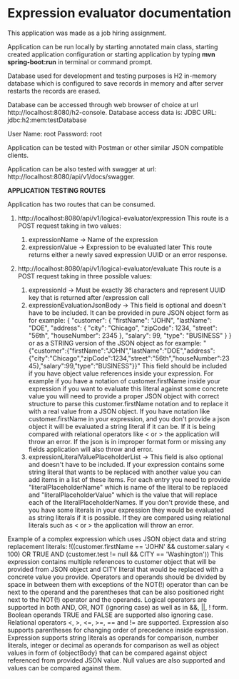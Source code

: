 # Expression evaluator documentation

This application was made as a job hiring assignment.

Application can be run locally by starting annotated main class, 
starting created application configuration or starting application by typing
**mvn spring-boot:run** in terminal or command prompt. 

Database used for development and testing purposes is H2 in-memory database 
which is configured to save records in memory and after server restarts
the records are erased.

Database can be accessed through web browser of choice at url 
http://localhost:8080/h2-console. 
Database access data is: JDBC URL: jdbc:h2:mem:testDatabase 

User Name: root Password: root

Application can be tested with Postman or other similar JSON compatible clients.

Application can be also tested with swagger at url: http://localhost:8080/api/v1/docs/swagger. 

**APPLICATION TESTING ROUTES**

Application has two routes that can be consumed.

1. http://localhost:8080/api/v1/logical-evaluator/expression
This route is a POST request taking in two values:
   1. expressionName -> Name of the expression
   2. expressionValue -> Expression to be evaluated later
This route returns either a newly saved expression UUID or an error response.

2. http://localhost:8080/api/v1/logical-evaluator/evaluate
This route is a POST request taking in three possible values:
   1. expressionId -> Must be exactly 36 characters and represent UUID key that is
   returned after /expression call
   2. expressionEvaluationJsonBody -> This field is optional and doesn't have to be
   included. It can be provided in pure JSON object form as for example:
      {
      "customer":
      {
      "firstName": "JOHN",
      "lastName": "DOE",
      "address":
      {
      "city": "Chicago",
      "zipCode": 1234,
      "street": "56th",
      "houseNumber": 2345
      },
      "salary": 99,
      "type": "BUSINESS"
      }
      }
   or as a STRING version of the JSON object as for example:
   "{\"customer\":{\"firstName\":\"JOHN\",\"lastName\":\"DOE\",\"address\":{\"city\":\"Chicago\",\"zipCode\":1234,\"street\":\"56th\",\"houseNumber\":2345},\"salary\":99,\"type\":\"BUSINESS\"}}"
   This field should be included if you have object value references inside your expression.
   For example if you have a notation of customer.firstName inside your expression if you want to evaluate this literal
   against some concrete value you will need to provide a proper JSON object with correct structure to parse this customer.firstName notation and to replace it with a real value from a JSON object.
   If you have notation like customer.firstName in your expression, and you don't provide a json object it will be evaluated a string literal if it can be. If it is being compared with relational operators
   like < or > the application will throw an error.
   If the json is in improper format form or missing any fields application will also throw and error.
   3. expressionLiteralValuePlaceholderList -> This field is also optional and doesn't have to be included.
   If your expression contains some string literal that wants to be replaced with another value you can add items
   in a list of these items. For each entry you need to provide "literalPlaceholderName" which is name of the literal to be replaced
   and "literalPlaceholderValue" which is the value that will replace each of the literalPlaceholderNames.
   If you don't provide these, and you have some literals in your expression they would be evaluated as string literals if it is possible.
   If they are compared using relational literals such as < or > the application will throw an error.

Example of a complex expression which uses JSON object data and string replacement literals:
!((customer.firstName == 'JOHN' && customer.salary < 100) OR TRUE AND (customer.test != null && CITY == 'Washington'))
This expression contains multiple references to customer object that will be provided from JSON object and CITY literal that
would be replaced with a concrete value you provide. 
Operators and operands should be divided by space in between them with exceptions of the NOT(!) operator than can be next to the operand
and the parentheses that can be also positioned right next to the NOT(!) operator and the operands.
Logical operators are supported in both AND, OR, NOT (ignoring case) as well as in &&, ||, ! form.
Boolean operands TRUE and FALSE are supported also ignoring case.
Relational operators <, >, <=, >=, == and != are supported.
Expression also supports parentheses for changing order of precedence inside expression.
Expression supports string literals as operands for comparison, number literals, integer or decimal as operands for comparison as well
as object values in form of {objectBody} that can be compared against object referenced from provided JSON value.
Null values are also supported and values can be compared against them.
